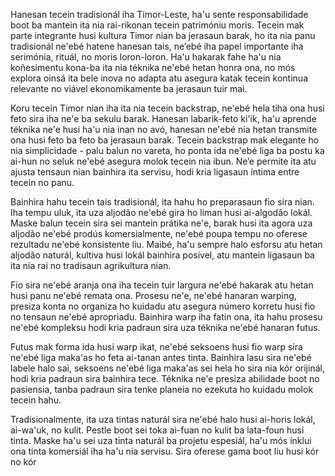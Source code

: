 Hanesan tecein tradisionál iha Timor-Leste, ha'u sente responsabilidade boot ba mantein ita nia rai-rikonan tecein patrimóniu moris. Tecein mak parte integrante husi kultura Timor nian ba jerasaun barak, ho ita nia panu tradisionál ne'ebé hatene hanesan tais, ne’ebé iha papel importante iha serimónia, rituál, no moris loron-loron. Ha'u hakarak fahe ha'u nia koñesimentu kona-ba ita nia téknika ne'ebé hetan honra ona, no mós explora oinsá ita bele inova no adapta atu asegura katak tecein kontinua relevante no viável ekonomikamente ba jerasaun tuir mai.

Koru tecein Timor nian iha ita nia tecein backstrap, ne'ebé hela tiha ona husi feto sira iha ne'e ba sekulu barak. Hanesan labarik-feto ki'ik, ha'u aprende téknika ne'e husi ha'u nia inan no avó, hanesan ne'ebé nia hetan transmite ona husi feto ba feto ba jerasaun barak. Tecein backstrap mak elegante ho nia simplicidade - palu balun no vareta, ho ponta ida ne'ebé liga ba postu ka ai-hun no seluk ne'ebé asegura molok tecein nia ibun. Ne’e permite ita atu ajusta tensaun nian bainhira ita servisu, hodi kria ligasaun íntima entre tecein no panu.

Bainhira hahu tecein tais tradisionál, ita hahu ho preparasaun fio sira nian. Iha tempu uluk, ita uza aljodão ne'ebé gira ho liman husi ai-algodão lokál. Maske balun tecein sira sei mantein prátika ne'e, barak husi ita agora uza aljodão ne'ebé prodús komersialmente, ne'ebé poupa tempu no oferese rezultadu ne'ebé konsistente liu. Maibé, ha'u sempre halo esforsu atu hetan aljodão naturál, kultiva husi lokál bainhira posivel, atu mantein ligasaun ba ita nia rai no tradisaun agrikultura nian.

Fio sira ne'ebé aranja ona iha tecein tuir largura ne'ebé hakarak atu hetan husi panu ne'ebé remata ona. Prosesu ne'e, ne'ebé hanaran warping, presiza konta no organiza ho kuidadu atu asegura número korretu husi fio no tensaun ne'ebé apropriadu. Bainhira warp iha fatin ona, ita hahu prosesu ne'ebé kompleksu hodi kria padraun sira uza téknika ne'ebé hanaran futus.

Futus mak forma ida husi warp ikat, ne'ebé seksoens husi fio warp sira ne'ebé liga maka'as ho feta ai-tanan antes tinta. Bainhira lasu sira ne'ebé labele halo sai, seksoens ne'ebé liga maka'as sei hela ho sira nia kór orijinál, hodi kria padraun sira bainhira tece. Téknika ne'e presiza abilidade boot no pasiensia, tanba padraun sira tenke planeia no ezekuta ho kuidadu molok tecein hahu.

Tradisionalmente, ita uza tintas naturál sira ne'ebé halo husi ai-horis lokál, ai-wa'uk, no kulit. Pestle boot sei toka ai-fuan no kulit ba lata-foun husi tinta. Maske ha'u sei uza tinta naturál ba projetu espesiál, ha'u mós inklui ona tinta komersiál iha ha'u nia servisu. Sira oferese gama boot liu husi kór no kór